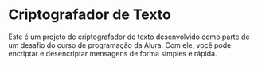 # Criptografador de Texto

Este é um projeto de criptografador de texto desenvolvido como parte de um desafio do curso de programação da Alura. Com ele, você pode encriptar e desencriptar mensagens de forma simples e rápida.
